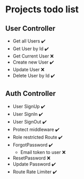 # Projects todo list

## User Controller
- Get all Users :heavy_check_mark:
- Get User by Id :heavy_check_mark:
- Get Current User :x:
- Create new User :heavy_check_mark:
- Update User :x:
- Delete User by Id :heavy_check_mark:


## Auth Controller
- User SignUp :heavy_check_mark:
- User SignIn :heavy_check_mark:
- User SignOut :heavy_check_mark:
- Protect middleware :heavy_check_mark:
- Role restricted Route :heavy_check_mark:
- ForgotPassword :heavy_check_mark:
	- Email token to user :x:
- ResetPassword :x:
- Update Password :heavy_check_mark:
- Route Rate Limiter :heavy_check_mark: